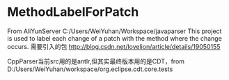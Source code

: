 # MethodLabelForPatch
From AliYunServer C:/Users/WeiYuhan/Workspace/javaparser
This project is used to label each change of a patch with the method where the change occurs. 需要引入的包
http://blog.csdn.net/lovelion/article/details/19050155

CppParser当前src用的是antlr,但其实最终版本用的是CDT，from D:/Users/WeiYuhan/workspace/org.eclipse.cdt.core.tests
